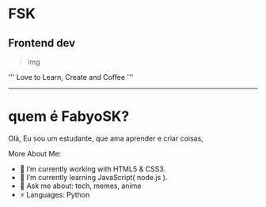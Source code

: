 # FSK
## Frontend dev
> img 

'''
Love to Learn, Create and Coffee
'''
***

# quem é FabyoSK?
Olá,
Eu sou um estudante, que ama aprender e criar coisas,

More About Me:

- 🔭 I’m currently working with HTML5 & CSS3.
- 🌱 I’m currently learning JavaScript( node.js ).
- 💬 Ask me about: tech, memes, anime
-  ⚡ Languages: Python

